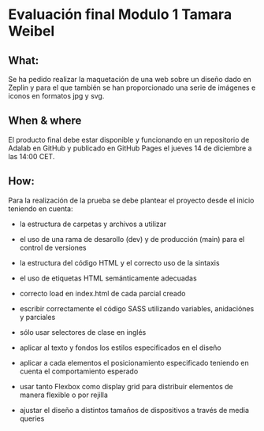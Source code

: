# Evaluación final Modulo 1 Tamara Weibel

## What:
Se ha pedido realizar la maquetación de una web sobre un diseño dado en Zeplin y para el que también se han proporcionado una serie de imágenes e iconos en formatos jpg y svg.

## When & where
El producto final debe estar disponible y funcionando en un repositorio de Adalab en GitHub y publicado en GitHub Pages el jueves 14 de diciembre a las 14:00 CET.

## How:
Para la realización de la prueba se debe plantear el proyecto desde el inicio teniendo en cuenta:

   - la estructura de carpetas y archivos a utilizar
   - el uso de una rama de desarollo (dev) y de producción (main) para el control de versiones

   - la estructura del código HTML y el correcto uso de la sintaxis
   - el uso de etiquetas HTML semánticamente adecuadas
   - correcto load en index.html de cada parcial creado

   - escribir correctamente el código SASS utilizando variables, anidaciónes y parciales
   - sólo usar selectores de clase en inglés
   - aplicar al texto y fondos los estilos especificados en el diseño
   - aplicar a cada elementos el posicionamiento especificado teniendo en cuenta el comportamiento esperado
   - usar tanto Flexbox como display grid para distribuir elementos de manera flexible o por rejilla
   - ajustar el diseño a distintos tamaños de dispositivos a través de media queries